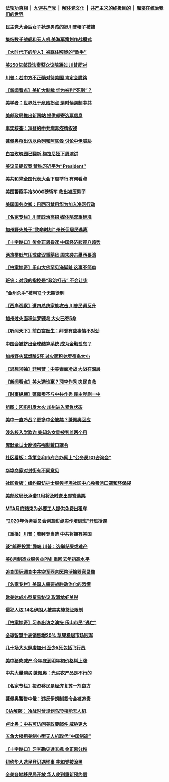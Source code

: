 

####  [法轮功真相](../../../../basic/blob/master/README.md?t=08231803) &nbsp;|&nbsp; [九评共产党](../../../../9ping.md/blob/master/README.md?t=08231803) &nbsp;|&nbsp; [解体党文化](../../../../jtdwh.md/blob/master/README.md?t=08231803)  &nbsp;|&nbsp; [共产主义的终极目的](../../../../gczydzjmd.md/blob/master/README.md?t=08231803) &nbsp;|&nbsp; [魔鬼在统治我们的世界](../../../../mgztzwmdsj.md/blob/master/README.md?t=08231803) 

#### [民主党大会后女子抢走男孩的挺川普帽子被捕](../pages/nsc412/n12350841.md?t=08231803) 

#### [集结数千战舰和无人机 美海军策划作战模式](../pages/nsc412/n12349035.md?t=08231803) 

#### [【大时代下的华人】被踩住喉咙的“歌手”](../pages/nsc412/n12350800.md?t=08231803) 

#### [美250亿邮政法案获众议院通过 川普反对](../pages/nsc412/n12350806.md?t=08231803) 

#### [川普：若中方不正确对待美国 肯定会脱钩](../pages/nsc412/n12350764.md?t=08231803) 

#### [【新闻看点】美扩大制裁 华为被判“死刑”？](../pages/nsc412/n12350600.md?t=08231803) 

#### [美学者：世界处于危险拐点 是时候遏制中共](../pages/nsc412/n12350671.md?t=08231803) 

#### [美邮政局推出新网站 提供邮寄选票信息](../pages/nsc412/n12350703.md?t=08231803) 

#### [事实核查：拜登的中共病毒疫情叙述](../pages/nsc412/n12350468.md?t=08231803) 

#### [蓬佩奥将出访以色列和阿联酋 讨论中伊威胁](../pages/nsc412/n12350619.md?t=08231803) 

#### [白宫玫瑰园已翻新 梅拉尼娅下周演讲](../pages/nsc412/n12350568.md?t=08231803) 

#### [美议员提议案 禁称习近平为“President”](../pages/nsc412/n12350523.md?t=08231803) 

#### [美共和党全国代表大会下周举行 有何看点](../pages/nsc412/n12350365.md?t=08231803) 

#### [美国警察手抬3000磅轿车 救出被压男子](../pages/nsc412/n12350195.md?t=08231803) 

#### [美国国务次卿：巴西可禁用华为加入净网行动](../pages/nsc412/n12350213.md?t=08231803) 

#### [【名家专栏】川普政治高招 媒体陷双重标准](../pages/nsc412/n12349382.md?t=08231803) 

#### [加州野火处于“致命时刻” 州长促居民逃离](../pages/nsc412/n12350135.md?t=08231803) 

#### [【十字路口】传金正恩昏迷 中国经济悲观八趋势](../pages/nsc412/n12349392.md?t=08231803) 

#### [两热带低气压或成双重飓风 周末袭击墨西哥湾](../pages/nsc412/n12349702.md?t=08231803) 

#### [【拍案惊奇】乐山大佛罕见淹脚趾 这事不简单](../pages/nsc412/n12349649.md?t=08231803) 

#### [班农：对我的指控是“政治打击” 不会让步](../pages/nsc412/n12349324.md?t=08231803) 

#### [“金州杀手”被判12个无期徒刑](../pages/nsc412/n12349714.md?t=08231803) 

#### [【西岸观察】遭四总统家族攻击 川普民调反升](../pages/nsc412/n12349555.md?t=08231803) 

#### [加州过火面积达罗德岛 大火已夺5命](../pages/nsc412/n12349697.md?t=08231803) 

#### [【听闻天下】前白宫医生：拜登有些事情不对劲](../pages/nsc412/n12349515.md?t=08231803) 

#### [中国会被挤出全球结算系统 成为金融孤岛？](../pages/nsc412/n12349350.md?t=08231803) 

#### [加州野火延燃酿5死 过火面积达罗德岛大小](../pages/nsc412/n12349335.md?t=08231803) 

#### [【思想领袖】菲利普：中美表面冷战 大战在深层](../pages/nsc412/n12236849.md?t=08231803) 

#### [【新闻看点】美大选谁赢？习李作秀 灾民自救](../pages/nsc412/n12348932.md?t=08231803) 

#### [【时事纵横】蓬佩奥不与中共作秀 民主党删一中](../pages/nsc412/n12348691.md?t=08231803) 

#### [组图：闪电引发大火 加州进入紧急状态](../pages/nsc412/n12347946.md?t=08231803) 

#### [美中一直冷战？更多中企被禁？蓬佩奥回应](../pages/nsc412/n12348835.md?t=08231803) 

#### [涉名校入学欺诈 美知名女星被判监两个月](../pages/nsc412/n12349010.md?t=08231803) 

#### [库默承认太晚颁布强制戴口罩令](../pages/nsc412/n12349124.md?t=08231803) 

#### [社区看板：华策会和市府合办网上“公务员101咨询会”](../pages/nsc412/n12349081.md?t=08231803) 

#### [华埠商家对封街有不同意见](../pages/nsc412/n12349077.md?t=08231803) 

#### [社区看板：纽约探访护士服务华埠社区中心免费派口罩和环保袋](../pages/nsc412/n12349075.md?t=08231803) 

#### [美邮政局长承诺11月将及时送出邮寄选票](../pages/nsc412/n12348870.md?t=08231803) 

#### [MTA月底结束为必要工人提供免费出租车](../pages/nsc412/n12349050.md?t=08231803) 

#### [“2020年侨务委员会创意甜点实作培训班”开班授课](../pages/nsc412/n12349014.md?t=08231803) 

#### [【重播】川普：若拜登当选 中共将拥有美国](../pages/nsc412/n12348243.md?t=08231803) 

#### [谈“邮寄投票”弊端 川普：选举结果或难产](../pages/nsc412/n12348985.md?t=08231803) 

#### [美8月制造业服务业PMI 重回去年初高水平](../pages/nsc412/n12348804.md?t=08231803) 

#### [追查国际调查中共空军西京医院活摘器官录像](../pages/nsc412/n12348837.md?t=08231803) 

#### [【名家专栏】美国人需要战胜政治化的恐慌](../pages/nsc412/n12348139.md?t=08231803) 

#### [欧美达成小型贸易协议 取消龙虾关税](../pages/nsc412/n12348848.md?t=08231803) 

#### [侵犯人权 14名伊朗人被美实施签证限制](../pages/nsc412/n12348844.md?t=08231803) 

#### [【拍案惊奇】习李出访之演技 乐山市民“逃亡”](../pages/nsc412/n12348737.md?t=08231803) 

#### [全球智慧手表销售增20% 苹果稳居市场冠军](../pages/nsc412/n12348675.md?t=08231803) 

#### [几十场大火肆虐加州 至少5死包括飞行员](../pages/nsc412/n12348528.md?t=08231803) 

#### [美中猪肉减产 今年底到明年初价格料上涨](../pages/nsc412/n12348408.md?t=08231803) 

#### [中共大量购买 蓬佩奥：光买农产品是不行的](../pages/nsc412/n12348404.md?t=08231803) 

#### [【名家专栏】投资移民是经济复苏一剂良方](../pages/nsc412/n12348182.md?t=08231803) 

#### [蓬佩奥警告中俄：违反伊朗制裁令会被追责](../pages/nsc412/n12348204.md?t=08231803) 

#### [CIA解密： 冷战时曾规划鸟形核能无人机](../pages/nsc412/n12347720.md?t=08231803) 

#### [卢比奥：中共可访问美政要邮件 威胁更大](../pages/nsc412/n12348195.md?t=08231803) 

#### [五角大楼用美制小型无人机取代“中国制造”](../pages/nsc412/n12347938.md?t=08231803) 

#### [【十字路口】习李勘灾透玄机 金正恩分权](../pages/nsc412/n12346968.md?t=08231803) 

#### [纽约华人选民登记遇怪事 共和党被涂黑](../pages/nsc412/n12347285.md?t=08231803) 

#### [全美各地移民局开放 华人收到重新预约信](../pages/nsc412/n12347169.md?t=08231803) 

